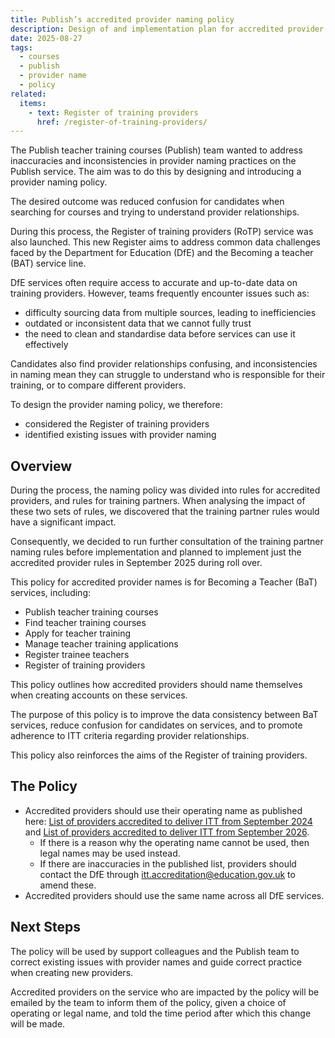 ```yaml
---
title: Publish’s accredited provider naming policy
description: Design of and implementation plan for accredited provider naming policy on Publish
date: 2025-08-27
tags:
  - courses
  - publish
  - provider name
  - policy
related:
  items:
    - text: Register of training providers
      href: /register-of-training-providers/
---
```


The Publish teacher training courses (Publish) team wanted to address inaccuracies and inconsistencies in provider naming practices on the Publish service. The aim was to do this by designing and introducing a provider naming policy.

The desired outcome was reduced confusion for candidates when searching for courses and trying to understand provider relationships.

During this process, the Register of training providers (RoTP) service was also launched. This new Register aims to address common data challenges faced by the Department for Education (DfE) and the Becoming a teacher (BAT) service line.

DfE services often require access to accurate and up-to-date data on training providers. However, teams frequently encounter issues such as:

- difficulty sourcing data from multiple sources, leading to inefficiencies
- outdated or inconsistent data that we cannot fully trust
- the need to clean and standardise data before services can use it effectively

Candidates also find provider relationships confusing, and inconsistencies in naming mean they can struggle to understand who is responsible for their training, or to compare different providers.

To design the provider naming policy, we therefore:

- considered the Register of training providers
- identified existing issues with provider naming

## Overview

During the process, the naming policy was divided into rules for accredited providers, and rules for training partners. When analysing the impact of these two sets of rules, we discovered that the training partner rules would have a significant impact.

Consequently, we decided to run further consultation of the training partner naming rules before implementation and planned to implement just the accredited provider rules in September 2025 during roll over.

This policy for accredited provider names is for Becoming a Teacher (BaT) services, including:

- Publish teacher training courses
- Find teacher training courses
- Apply for teacher training
- Manage teacher training applications
- Register trainee teachers
- Register of training providers

This policy outlines how accredited providers should name themselves when creating accounts on these services.

The purpose of this policy is to improve the data consistency between BaT services, reduce confusion for candidates on services, and to promote adherence to ITT criteria regarding provider relationships.

This policy also reinforces the aims of the Register of training providers.

## The Policy

- Accredited providers should use their operating name as published here: [List of providers accredited to deliver ITT from September 2024](https://www.gov.uk/government/publications/accredited-initial-teacher-training-itt-providers/list-of-providers-accredited-to-deliver-itt-from-september-2024#contents) and [List of providers accredited to deliver ITT from September 2026](https://www.gov.uk/government/publications/accredited-initial-teacher-training-itt-providers/list-of-providers-accredited-to-deliver-itt-from-september-2026).
  - If there is a reason why the operating name cannot be used, then legal names may be used instead.
  - If there are inaccuracies in the published list, providers should contact the DfE through <itt.accreditation@education.gov.uk> to amend these.
- Accredited providers should use the same name across all DfE services.

## Next Steps

The policy will be used by support colleagues and the Publish team to correct existing issues with provider names and guide correct practice when creating new providers.

Accredited providers on the service who are impacted by the policy will be emailed by the team to inform them of the policy, given a choice of operating or legal name, and told the time period after which this change will be made.
